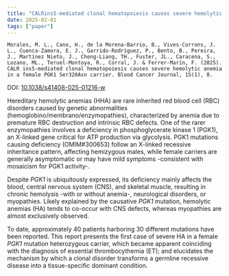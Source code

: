 ```yaml
---
title: "CALRins5-mediated clonal hematopoiesis causes severe hemolytic anemia in a female PGK1Ser320Asn carrier"
date: 2025-02-01
tags: ["paper"]
---
```


`Morales, M. L., Cano, H., de la Morena-Barrio, B., Vives-Corrons, J. L., Cuenca-Zamora, E. J., Garrido-Rodríguez, P., Bento, B., Pereira, J., Martínez Nieto, J., Cheng-Liang, TH., Fuster, JL., Caracena, S., Lozano, ML., Teruel-Montoya, R., Corral, J. & Ferrer-Marín, F. (2025). CALR ins5-mediated clonal hematopoiesis causes severe hemolytic anemia in a female PGK1 Ser320Asn carrier. Blood Cancer Journal, 15(1), 8.`

DOI: [10.1038/s41408-025-01216-w](https://doi.org/10.1038/s41408-025-01216-w)

Hereditary hemolytic anemias (HHA) are rare inherited red blood cell (RBC) disorders caused by genetic abnormalities (hemoglobino/membrano/enzymopathies), characterized by anemia due to premature RBC destruction and intrinsic RBC defects. One of the rarer enzymopathies involves a deficiency in phosphoglycerate kinase 1 (PGK1), an X-linked gene critical for ATP production via glycolysis. PGK1 mutations causing deficiency (OMIM#300653) follow an X-linked recessive inheritance pattern, affecting hemizygous males, while female carriers are generally asymptomatic or may have mild symptoms -consistent with mosaicism for PGK1 activity-.

Despite *PGK1* is ubiquitously expressed, its deficiency mainly affects the blood, central nervous system (CNS), and skeletal muscle, resulting in chronic hemolysis -with or without anemia-, neurological disorders, or myopathies. Likely explained by the causative *PGK1* mutation, hemolytic anemias (HA) tends to co-occur with CNS defects, whereas myopathies are almost exclusively observed.

To date, approximately 40 patients harboring 30 different mutations have been reported. This report presents the first case of severe HA in a female *PGK1* mutation heterozygous carrier, which became apparent coinciding with the diagnosis of essential thrombocythemia (ET); and elucidates the mechanism by which a clonal disorder transforms a germline recessive disease into a tissue-specific dominant condition.
